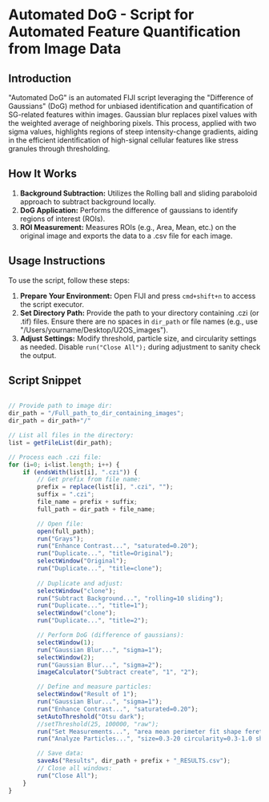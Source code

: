 # Automated DoG - Script for Automated Feature Quantification from Image Data

## Introduction

"Automated DoG" is an automated FIJI script leveraging the "Difference of Gaussians" (DoG) method for unbiased identification and quantification of SG-related features within images. Gaussian blur replaces pixel values with the weighted average of neighboring pixels. This process, applied with two sigma values, highlights regions of steep intensity-change gradients, aiding in the efficient identification of high-signal cellular features like stress granules through thresholding.

## How It Works

1. **Background Subtraction:** Utilizes the Rolling ball and sliding paraboloid approach to subtract background locally.
2. **DoG Application:** Performs the difference of gaussians to identify regions of interest (ROIs).
3. **ROI Measurement:** Measures ROIs (e.g., Area, Mean, etc.) on the original image and exports the data to a .csv file for each image.

## Usage Instructions

To use the script, follow these steps:

1. **Prepare Your Environment:** Open FIJI and press `cmd+shift+n` to access the script executor.
2. **Set Directory Path:** Provide the path to your directory containing .czi (or .tif) files. Ensure there are no spaces in `dir_path` or file names (e.g., use "/Users/yourname/Desktop/U2OS_images").
3. **Adjust Settings:** Modify threshold, particle size, and circularity settings as needed. Disable `run("Close All");` during adjustment to sanity check the output.

## Script Snippet

```javascript

// Provide path to image dir:
dir_path = "/Full_path_to_dir_containing_images";
dir_path = dir_path+"/" 

// List all files in the directory:
list = getFileList(dir_path);

// Process each .czi file:
for (i=0; i<list.length; i++) {
    if (endsWith(list[i], ".czi")) {
        // Get prefix from file name:
        prefix = replace(list[i], ".czi", "");
        suffix = ".czi";
        file_name = prefix + suffix;
        full_path = dir_path + file_name;

        // Open file:
        open(full_path);
        run("Grays");
        run("Enhance Contrast...", "saturated=0.20");
        run("Duplicate...", "title=Original");
        selectWindow("Original");
        run("Duplicate...", "title=clone");
        
        // Duplicate and adjust:
        selectWindow("clone");
        run("Subtract Background...", "rolling=10 sliding");
        run("Duplicate...", "title=1");
        selectWindow("clone");
        run("Duplicate...", "title=2");

        // Perform DoG (difference of gaussians):
        selectWindow(1); 
        run("Gaussian Blur...", "sigma=1");
        selectWindow(2); 
        run("Gaussian Blur...", "sigma=2");
        imageCalculator("Subtract create", "1", "2");

        // Define and measure particles: 
        selectWindow("Result of 1");
        run("Gaussian Blur...", "sigma=1");
        run("Enhance Contrast...", "saturated=0.20");
        setAutoThreshold("Otsu dark");
        //setThreshold(25, 100000, "raw");
        run("Set Measurements...", "area mean perimeter fit shape feret's integrated median display" + " redirect=" + "Original" + " decimal=2");
        run("Analyze Particles...", "size=0.3-20 circularity=0.3-1.0 show=Outlines display clear add");

        // Save data:
        saveAs("Results", dir_path + prefix + "_RESULTS.csv");
        // Close all windows:
        run("Close All");
    }
}
